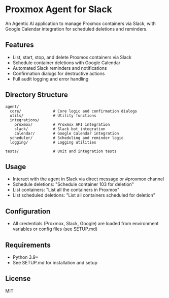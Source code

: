 # Proxmox Agent for Slack

An Agentic AI application to manage Proxmox containers via Slack, with Google Calendar integration for scheduled deletions and reminders.

## Features
- List, start, stop, and delete Proxmox containers via Slack
- Schedule container deletions with Google Calendar
- Automated Slack reminders and notifications
- Confirmation dialogs for destructive actions
- Full audit logging and error handling

## Directory Structure
```
agent/
  core/              # Core logic and confirmation dialogs
  utils/             # Utility functions
  integrations/
    proxmox/         # Proxmox API integration
    slack/           # Slack bot integration
    calendar/        # Google Calendar integration
  scheduler/         # Scheduling and reminder logic
  logging/           # Logging utilities

tests/               # Unit and integration tests
```

## Usage
- Interact with the agent in Slack via direct message or #proxmox channel
- Schedule deletions: "Schedule container 103 for deletion"
- List containers: "List all the containers in Proxmox"
- List scheduled deletions: "List all containers scheduled for deletion"

## Configuration
- All credentials (Proxmox, Slack, Google) are loaded from environment variables or config files (see SETUP.md)

## Requirements
- Python 3.9+
- See SETUP.md for installation and setup

## License
MIT
